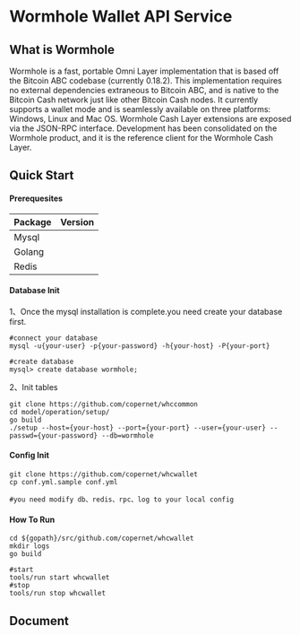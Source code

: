 # Wormhole Wallet API Service



## What is Wormhole

Wormhole is a fast, portable Omni Layer implementation that is based off the Bitcoin ABC codebase (currently 0.18.2). This implementation requires no external dependencies extraneous to Bitcoin ABC, and is native to the Bitcoin Cash network just like other Bitcoin Cash nodes. It currently supports a wallet mode and is seamlessly available on three platforms: Windows, Linux and Mac OS. Wormhole Cash Layer extensions are exposed via the JSON-RPC interface. Development has been consolidated on the Wormhole product, and it is the reference client for the Wormhole Cash Layer.

## Quick Start

#### Prerequesites

| Package | Version |
| :------ | ------- |
| Mysql   |         |
| Golang  |         |
| Redis   |         |

#### Database Init

1、Once the mysql installation is complete.you need create your database first.

```
#connect your database
mysql -u{your-user} -p{your-password} -h{your-host} -P{your-port}

#create database
mysql> create database wormhole;
```

2、Init tables

```
git clone https://github.com/copernet/whccommon
cd model/operation/setup/
go build
./setup --host={your-host} --port={your-port} --user={your-user} --passwd={your-password} --db=wormhole
```

#### Config Init

```
git clone https://github.com/copernet/whcwallet
cp conf.yml.sample conf.yml

#you need modify db、redis、rpc、log to your local config
```

#### How To Run

```
cd ${gopath}/src/github.com/copernet/whcwallet
mkdir logs
go build

#start
tools/run start whcwallet
#stop 
tools/run stop whcwallet
```

## Document
